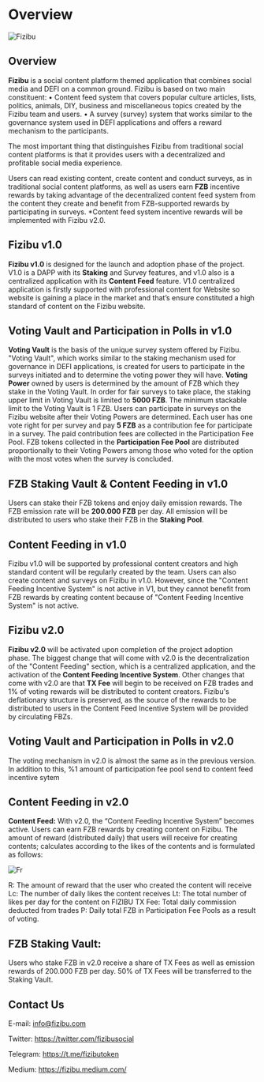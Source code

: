 # Overview

![Fizibu](https://fizibu.com/images/fizibu-project.png)

## Overview

**Fizibu** is a social content platform themed application that combines social media and DEFI on a common ground. Fizibu is based on two main constituent:
• Content feed system that covers popular culture articles, lists, politics, animals, DIY, business and miscellaneous topics created by the Fizibu team and users. 
• A survey (survey) system that works similar to the governance system used in DEFI applications and offers a reward mechanism to the participants. 

The most important thing that distinguishes Fizibu from traditional social content platforms is that it provides users with a decentralized and profitable social media experience.

Users can read existing content, create content and conduct surveys, as in traditional social content platforms, as well as users earn **FZB** incentive rewards by taking advantage of the decentralized content feed system from the content they create and benefit from FZB-supported rewards by participating in surveys. *Content feed system incentive rewards will be implemented with Fizibu v2.0.


## Fizibu v1.0

**Fizibu v1.0** is designed for the launch and adoption phase of the project. V1.0 is a DAPP with its **Staking** and Survey features, and v1.0 also is a centralized application with its **Content Feed** feature. V1.0 centralized application is firstly supported with professional content for Website so website is gaining a place in the market and that’s ensure constituted a high standard of content on the Fizibu website.

## Voting Vault and Participation in Polls in v1.0

**Voting Vault** is the basis of the unique survey system offered by Fizibu. "Voting Vault", which works similar to the staking mechanism used for governance in DEFI applications, is created for users to participate in the surveys initiated and to determine the voting power they will have. **Voting Power** owned by users is determined by the amount of FZB which they stake in the Voting Vault. In order for fair surveys to take place, the staking upper limit in Voting Vault is limited to **5000 FZB**. The minimum stackable limit to the Voting Vault is 1 FZB. Users can participate in surveys on the Fizibu website after their Voting Powers are determined. Each user has one vote right for per survey and pay **5 FZB** as a contribution fee for participate in a survey. The paid contribution fees are collected in the Participation Fee Pool. FZB tokens collected in the **Participation Fee Pool** are distributed proportionally to their Voting Powers among those who voted for the option with the most votes when the survey is concluded.

## FZB Staking Vault & Content Feeding in v1.0

Users can stake their FZB tokens and enjoy daily emission rewards. The FZB emission rate will be **200.000 FZB** per day. All emission will be distributed to users who stake their FZB in the **Staking Pool**.

## Content Feeding in v1.0 

Fizibu v1.0 will be supported by professional content creators and high standard content will be regularly created by the team. Users can also create content and surveys on Fizibu in v1.0. However, since the "Content Feeding Incentive System" is not active in V1, but they cannot benefit from FZB rewards by creating content because of "Content Feeding Incentive System" is not active.

## Fizibu v2.0

**Fizibu v2.0** will be activated upon completion of the project adoption phase. The biggest change that will come with v2.0 is the decentralization of the "Content Feeding" section, which is a centralized application, and the activation of the **Content Feeding Incentive System**. Other changes that come with v2.0 are that **TX Fee** will begin to be received on FZB trades and 1% of voting rewards will be distributed to content creators. Fizibu's deflationary structure is preserved, as the source of the rewards to be distributed to users in the Content Feed Incentive System will be provided by circulating FBZs.

## Voting Vault and Participation in Polls in v2.0

The voting mechanism in v2.0 is almost the same as in the previous version. In addition to this, %1 amount of participation fee pool send to content feed incentive sytem


## Content Feeding in v2.0

**Content Feed:**
With v2.0, the “Content Feeding Incentive System” becomes active. Users can earn FZB rewards by creating content on Fizibu. The amount of reward (distributed daily) that users will receive for creating contents; calculates according to the likes of the contents and is formulated as follows: 

![Fr](https://www.fizibu.com/images/formul.png)

R: The amount of reward that the user who created the content will receive 
Lc: The number of daily likes the content receives 
Lt: The total number of likes per day for the content on FIZIBU 
TX Fee: Total daily commission deducted from trades 
P: Daily total FZB in Participation Fee Pools as a result of voting.

## FZB Staking Vault:

Users who stake FZB in v2.0 receive a share of TX Fees as well as emission rewards of 200.000 FZB per day. 50% of TX Fees will be transferred to the Staking Vault.

## Contact Us
E-mail: info@fizibu.com

Twitter: https://twitter.com/fizibusocial

Telegram: https://t.me/fizibutoken

Medium: https://fizibu.medium.com/



